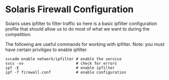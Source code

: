 # Solaris Firewall Configuration

Solaris uses ipfilter to filter traffic so here is a basic
ipfilter configuration profile that should allow us to do most 
of what we want to during the competition.

The following are useful commands for working with ipfilter.
Note: you must have certain priviliges to enable ipfilter

```
svcadm enable network/ipfilter # enable the service
svcs -xv                       # check for errors
ipf -E                         # enable ipfilter
ipf -f firewall.conf           # enable configuration
```

